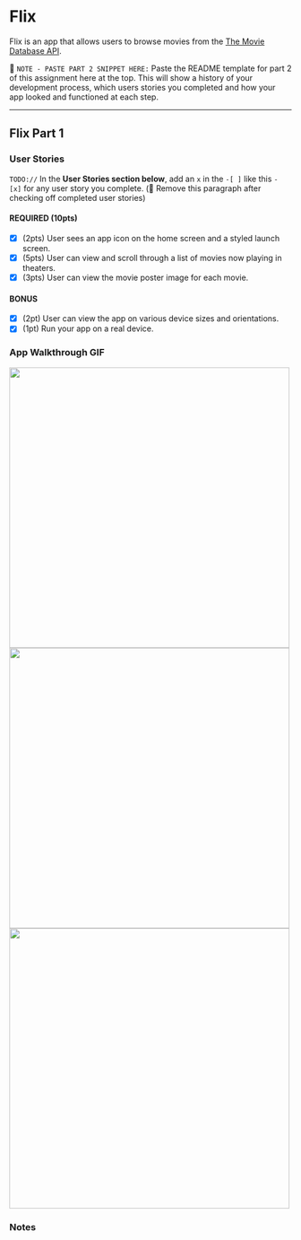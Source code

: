 # Flix

Flix is an app that allows users to browse movies from the [The Movie Database API](http://docs.themoviedb.apiary.io/#).

📝 `NOTE - PASTE PART 2 SNIPPET HERE:` Paste the README template for part 2 of this assignment here at the top. This will show a history of your development process, which users stories you completed and how your app looked and functioned at each step.

---

## Flix Part 1

### User Stories
`TODO://` In the **User Stories section below**, add an `x` in the `-[ ]` like this `- [x]` for any user story you complete. (🚫 Remove this paragraph after checking off completed user stories)

#### REQUIRED (10pts)
- [x] (2pts) User sees an app icon on the home screen and a styled launch screen.
- [x] (5pts) User can view and scroll through a list of movies now playing in theaters.
- [x] (3pts) User can view the movie poster image for each movie.

#### BONUS
- [x] (2pt) User can view the app on various device sizes and orientations.
- [x] (1pt) Run your app on a real device.

### App Walkthrough GIF

<div display: inline-block> 
  <img src="https://user-images.githubusercontent.com/96798414/189764832-e12ca848-6719-4db7-ba38-cda008a1fc2a.gif" height=500>
  <img src="https://user-images.githubusercontent.com/96798414/190028674-74f6a085-27b9-4db5-9656-822c3e666c63.gif" height=500>
  <img src="https://user-images.githubusercontent.com/96798414/190030366-9b534037-acbe-49a7-a84f-298bd2790b09.gif" height=500>

</div>



### Notes
